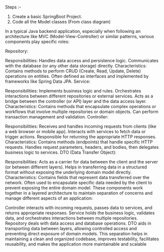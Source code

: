 Steps :-

1. Create a basic SpringBoot Project.
2. Code all the Model classes (From class diagram)


In a typical Java backend application, especially when following an architecture like MVC (Model-View-Controller) or similar patterns, various components play specific roles:

Repository:

Responsibilities:
Handles data access and persistence logic.
Communicates with the database (or any other data storage) directly.
Characteristics:
Contains methods to perform CRUD (Create, Read, Update, Delete) operations on entities.
Often defined as interfaces and implemented by frameworks like Spring Data JPA.
Service:

Responsibilities:
Implements business logic and rules.
Orchestrates interactions between different repositories or external services.
Acts as a bridge between the controller (or API) layer and the data access layer.
Characteristics:
Contains methods that encapsulate complex operations or workflows that involve multiple repositories or domain objects.
Can perform transaction management and validation.
Controller:

Responsibilities:
Receives and handles incoming requests from clients (like a web browser or mobile app).
Interacts with services to fetch data or trigger actions.
Responsible for returning the appropriate HTTP responses.
Characteristics:
Contains methods (endpoints) that handle specific HTTP requests.
Handles request parameters, headers, and bodies, then delegates business logic to services.
DTO (Data Transfer Object):

Responsibilities:
Acts as a carrier for data between the client and the server (or between different layers).
Helps in transferring data in a structured format without exposing the underlying domain model directly.
Characteristics:
Contains fields that represent data transferred over the network.
Often used to encapsulate specific data needed by the client to prevent exposing the entire domain model.
These components work together in a layered architecture to maintain separation of concerns and manage different aspects of an application:

Controller interacts with incoming requests, passes data to services, and returns appropriate responses.
Service holds the business logic, validates data, and orchestrates interactions between multiple repositories.
Repository deals with data access and database operations.
DTO aids in transporting data between layers, allowing controlled access and preventing direct exposure of domain models.
This separation helps in maintaining a clean and organized codebase, improves testability, facilitates reusability, and makes the application more maintainable and scalable